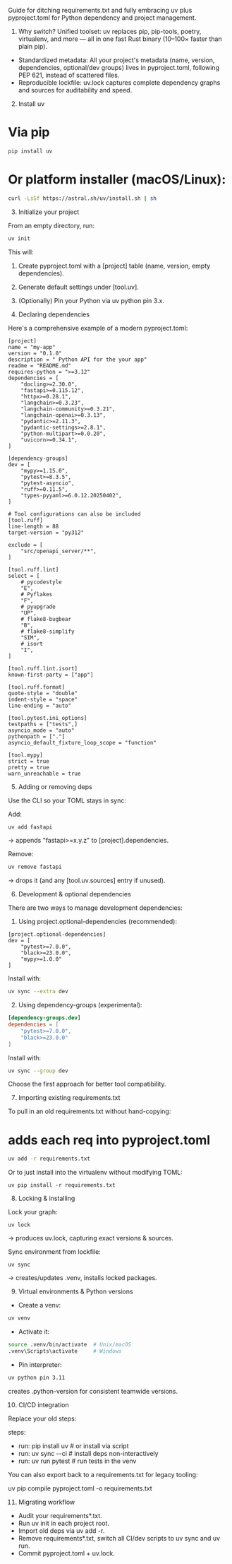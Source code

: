 Guide for ditching requirements.txt and fully embracing uv plus pyproject.toml for Python dependency and project management.


1. Why switch?
Unified toolset: uv replaces pip, pip-tools, poetry, virtualenv, and more — all in one fast Rust binary (10–100× faster than plain pip).
- Standardized metadata: All your project's metadata (name, version, dependencies, optional/dev groups) lives in pyproject.toml, following PEP 621, instead of scattered files.
- Reproducible lockfile: uv.lock captures complete dependency graphs and sources for auditability and speed.

2. Install uv

# Via pip

```bash
pip install uv
```

# Or platform installer (macOS/Linux):

```bash
curl -LsSf https://astral.sh/uv/install.sh | sh
```


3. Initialize your project

From an empty directory, run:

```bash
uv init
```

This will:
1. Create pyproject.toml with a [project] table (name, version, empty dependencies).
2. Generate default settings under [tool.uv].
3. (Optionally) Pin your Python via uv python pin 3.x.

4. Declaring dependencies

Here's a comprehensive example of a modern pyproject.toml:

```
[project]
name = "my-app"
version = "0.1.0"
description = " Python API for the your app"
readme = "README.md"
requires-python = ">=3.12"
dependencies = [
    "docling>=2.30.0",
    "fastapi>=0.115.12",
    "httpx>=0.28.1",
    "langchain>=0.3.23",
    "langchain-community>=0.3.21",
    "langchain-openai>=0.3.13",
    "pydantic>=2.11.3",
    "pydantic-settings>=2.8.1",
    "python-multipart>=0.0.20",
    "uvicorn>=0.34.1",
]

[dependency-groups]
dev = [
    "mypy>=1.15.0",
    "pytest>=8.3.5",
    "pytest-asyncio",
    "ruff>=0.11.5",
    "types-pyyaml>=6.0.12.20250402",
]

# Tool configurations can also be included
[tool.ruff]
line-length = 88
target-version = "py312"

exclude = [
    "src/openapi_server/**",
]

[tool.ruff.lint]
select = [
    # pycodestyle
    "E",
    # Pyflakes
    "F",
    # pyupgrade
    "UP",
    # flake8-bugbear
    "B",
    # flake8-simplify
    "SIM",
    # isort
    "I",
]

[tool.ruff.lint.isort]
known-first-party = ["app"]

[tool.ruff.format]
quote-style = "double"
indent-style = "space"
line-ending = "auto"

[tool.pytest.ini_options]
testpaths = ["tests",]
asyncio_mode = "auto"
pythonpath = ["."]
asyncio_default_fixture_loop_scope = "function"

[tool.mypy]
strict = true
pretty = true
warn_unreachable = true
```

5. Adding or removing deps

Use the CLI so your TOML stays in sync:

Add:

```bash
uv add fastapi
```

→ appends "fastapi>=x.y.z" to [project].dependencies.

Remove:

```bash
uv remove fastapi
```

→ drops it (and any [tool.uv.sources] entry if unused).


6. Development & optional dependencies

There are two ways to manage development dependencies:

1. Using project.optional-dependencies (recommended):

```
[project.optional-dependencies]
dev = [
    "pytest>=7.0.0",
    "black>=23.0.0",
    "mypy>=1.0.0"
]
```

Install with:

```bash
uv sync --extra dev
```

2. Using dependency-groups (experimental):

```toml
[dependency-groups.dev]
dependencies = [
    "pytest>=7.0.0",
    "black>=23.0.0"
]
```

Install with:

```bash
uv sync --group dev
```

Choose the first approach for better tool compatibility.

7. Importing existing requirements.txt

To pull in an old requirements.txt without hand-copying:

# adds each req into pyproject.toml
```bash
uv add -r requirements.txt
```
Or to just install into the virtualenv without modifying TOML:

```
uv pip install -r requirements.txt
```

8. Locking & installing

Lock your graph:

```
uv lock
```

→ produces uv.lock, capturing exact versions & sources.

Sync environment from lockfile:

```
uv sync
```

→ creates/updates .venv, installs locked packages.


9. Virtual environments & Python versions

* Create a venv:
```bash
uv venv
```

* Activate it:
```bash
source .venv/bin/activate  # Unix/macOS
.venv\Scripts\activate     # Windows
```

* Pin interpreter:

```bash
uv python pin 3.11
```

creates .python-version for consistent teamwide versions.

10. CI/CD integration

Replace your old steps:

steps:
  - run: pip install uv          # or install via script
  - run: uv sync --ci           # install deps non-interactively
  - run: uv run pytest          # run tests in the venv

You can also export back to a requirements.txt for legacy tooling:

uv pip compile pyproject.toml -o requirements.txt


11. Migrating workflow

- Audit your requirements*.txt.
- Run uv init in each project root.
- Import old deps via uv add -r.
- Remove requirements*.txt, switch all CI/dev scripts to uv sync and uv run.
- Commit pyproject.toml + uv.lock.


